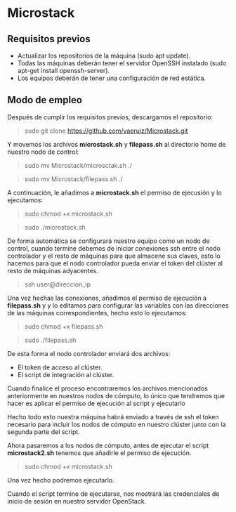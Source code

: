# Microstack

## Requisitos previos

- Actualizar los repositorios de la máquina (sudo apt update).
- Todas las máquinas deberán tener el servidor OpenSSH instalado (sudo apt-get install openssh-server).
- Los equipos deberán de tener una configuración de red estática.

## Modo de empleo

Después de cumplir los requisitos previos, descargamos el repositorio:

> sudo git clone https://github.com/vaeruiz/Microstack.git

Y movemos los archivos **microstack.sh** y **filepass.sh** al directorio home de nuestro nodo de control:

> sudo mv Microstack/microsctak.sh ./

> sudo mv Microstack/filepass.sh ./

A continuación, le añadimos a **microstack.sh** el permiso de ejecusión y lo ejecutamos:

> sudo chmod +x microstack.sh

> sudo ./microstack.sh

De forma automática se configurará nuestro equipo como un nodo de control, cuando termine debemos de iniciar conexiones ssh entre el nodo controlador y el resto de máquinas para que almacene sus claves, esto lo hacemos para que el nodo controlador pueda enviar el token del clúster al resto de máquinas adyacentes.

> ssh user@direccion_ip

Una vez hechas las conexiones, añadimos el permiso de ejecución a **filepass.sh** y y lo editamos para configurar las variables con las direcciones de las máquinas correspondientes, hecho esto lo ejecutamos:

> sudo chmod +x filepass.sh

> sudo ./filepass.sh

De esta forma el nodo controlador enviará dos archivos:

- El token de acceso al clúster.
- El script de integración al clúster.

Cuando finalice el proceso encontraremos los archivos mencionados anteriormente en nuestros nodos de cómputo, lo único que tendremos que hacer es aplicar el permiso de ejecución al script y ejecutarlo


Hecho todo esto nuestra máquina habrá enviado a través de ssh el token necesario para incluir los nodos de cómputo en nuestro clúster junto con la segunda parte del script.

Ahora pasaremos a los nodos de cómputo, antes de ejecutar el script **microstack2.sh** tenemos que añadirle el permiso de ejecución.

> sudo chmod +x microstack.sh

Una vez hecho podremos ejecutarlo.

Cuando el script termine de ejecutarse, nos mostrará las credenciales de inicio de sesión en nuestro servidor OpenStack.
